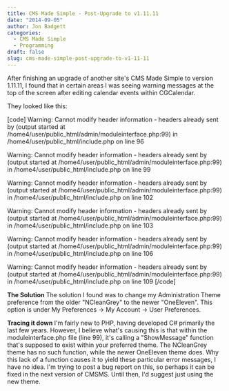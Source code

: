 ```yaml
---
title: CMS Made Simple - Post-Upgrade to v1.11.11
date: "2014-09-05"
author: Jon Badgett
categories:
  - CMS Made Simple
  - Programming
draft: false
slug: cms-made-simple-post-upgrade-to-v1-11-11
---
```


After finishing an upgrade of another site's CMS Made Simple to version 1.11.11,
I found that in certain areas I was seeing warning messages at the top of the
screen after editing calendar events within CGCalendar.

<!--more-->

They looked like this:

[code] Warning: Cannot modify header information - headers already sent by
(output started at /home4/user/public_html/admin/moduleinterface.php:99) in
/home4/user/public_html/include.php on line 96

Warning: Cannot modify header information - headers already sent by (output
started at /home4/user/public_html/admin/moduleinterface.php:99) in
/home4/user/public_html/include.php on line 99

Warning: Cannot modify header information - headers already sent by (output
started at /home4/user/public_html/admin/moduleinterface.php:99) in
/home4/user/public_html/include.php on line 102

Warning: Cannot modify header information - headers already sent by (output
started at /home4/user/public_html/admin/moduleinterface.php:99) in
/home4/user/public_html/include.php on line 103

Warning: Cannot modify header information - headers already sent by (output
started at /home4/user/public_html/admin/moduleinterface.php:99) in
/home4/user/public_html/include.php on line 106

Warning: Cannot modify header information - headers already sent by (output
started at /home4/user/public_html/admin/moduleinterface.php:99) in
/home4/user/public_html/include.php on line 109 [/code]

<strong>The Solution</strong> The solution I found was to change my
Administration Theme preference from the older "NCleanGrey" to the newer
"OneEleven". This option is under My Preferences -> My Account -> User
Preferences.

<strong>Tracing it down</strong> I'm fairly new to PHP, having developed C#
primarily the last few years. However, I believe what's causing this is that
within the moduleinterface.php file (line 99), it's calling a "ShowMessage"
function that's supposed to exist within your preferred theme. The NCleanGrey
theme has no such function, while the newer OneEleven theme does. Why this lack
of a function causes it to yield these particular error messages, I have no
idea. I'm trying to post a bug report on this, so perhaps it can be fixed in the
next version of CMSMS. Until then, I'd suggest just using the new theme.
